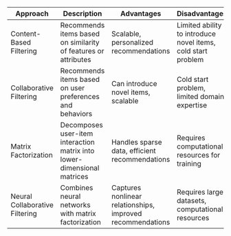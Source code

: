 | Approach                   | Description                                                 | Advantages                                | Disadvantages                            |
|----------------------------|-------------------------------------------------------------|-------------------------------------------|------------------------------------------|
| Content-Based Filtering    | Recommends items based on similarity of features or attributes | Scalable, personalized recommendations | Limited ability to introduce novel items, cold start problem |
| Collaborative Filtering   | Recommends items based on user preferences and behaviors     | Can introduce novel items, scalable      | Cold start problem, limited domain expertise |
| Matrix Factorization       | Decomposes user-item interaction matrix into lower-dimensional matrices | Handles sparse data, efficient recommendations | Requires computational resources for training |
| Neural Collaborative Filtering | Combines neural networks with matrix factorization       | Captures nonlinear relationships, improved recommendations | Requires large datasets, computational resources |
